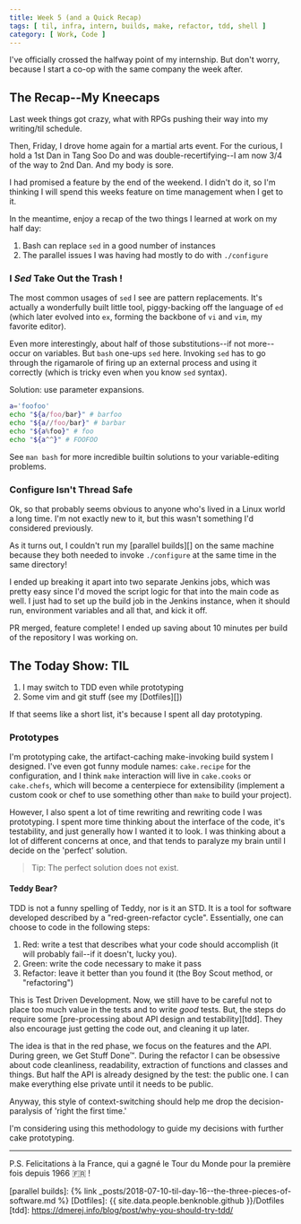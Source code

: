 ```yaml
---
title: Week 5 (and a Quick Recap)
tags: [ til, infra, intern, builds, make, refactor, tdd, shell ]
category: [ Work, Code ]
---
```


I've officially crossed the halfway point of my internship. But don't worry,
because I start a co-op with the same company the week after.

## The Recap--My Kneecaps

Last week things got crazy, what with RPGs pushing their way into my writing/til
schedule.

Then, Friday, I drove home again for a martial arts event. For the curious, I
hold a 1st Dan in Tang Soo Do and was double-recertifying--I am now 3/4 of the
way to 2nd Dan. And my body is sore.

I had promised a feature by the end of the weekend. I didn't do it, so I'm
thinking I will spend this weeks feature on time management when I get to it.

In the meantime, enjoy a recap of the two things I learned at work on my half
day:

1. Bash can replace `sed` in a good number of instances
2. The parallel issues I was having had mostly to do with `./configure`

### I _Sed_ Take Out the Trash !

The most common usages of `sed` I see are pattern replacements. It's actually a
wonderfully built little tool, piggy-backing off the language of `ed` (which
later evolved into `ex`, forming the backbone of `vi` and `vim`, my favorite
editor).

Even more interestingly, about half of those substitutions--if not more--occur
on variables. But `bash` one-ups `sed` here. Invoking `sed` has to go through
the rigamarole of firing up an external process and using it correctly (which is
tricky even when you know `sed` syntax).

Solution: use parameter expansions.

```bash
a='foofoo'
echo "${a/foo/bar}" # barfoo
echo "${a//foo/bar}" # barbar
echo "${a%foo}" # foo
echo "${a^^}" # FOOFOO
```

See `man bash` for more incredible builtin solutions to your variable-editing
problems.

### Configure Isn't Thread Safe

Ok, so that probably seems obvious to anyone who's lived in a Linux world a long
time. I'm not exactly new to it, but this wasn't something I'd considered
previously.

As it turns out, I couldn't run my [parallel builds][] on the same machine
because they both needed to invoke `./configure` at the same time in the same
directory!

I ended up breaking it apart into two separate Jenkins jobs, which was pretty
easy since I'd moved the script logic for that into the main code as well. I
just had to set up the build job in the Jenkins instance, when it should run,
environment variables and all that, and kick it off.

PR merged, feature complete! I ended up saving about 10 minutes per build of the
repository I was working on.

## The Today Show: TIL

1. I may switch to TDD even while prototyping
2. Some vim and git stuff (see my [Dotfiles][])

If that seems like a short list, it's because I spent all day prototyping.

### Prototypes

I'm prototyping cake, the artifact-caching make-invoking build system I
designed. I've even got funny module names: `cake.recipe` for the configuration,
and I think `make` interaction will live in `cake.cooks` or `cake.chefs`, which
will become a centerpiece for extensibility (implement a custom cook or chef to
use something other than `make` to build your project).

However, I also spent a lot of time rewriting and rewriting code I was
prototyping. I spent more time thinking about the interface of the code, it's
testability, and just generally how I wanted it to look. I was thinking about a
lot of different concerns at once, and that tends to paralyze my brain until I
decide on the 'perfect' solution.

> Tip: The perfect solution does not exist.

#### Teddy Bear?

TDD is not a funny spelling of Teddy, nor is it an STD. It is a tool for
software developed described by a "red-green-refactor cycle". Essentially, one
can choose to code in the following steps:

1. Red: write a test that describes what your code should accomplish (it will
   probably fail--if it doesn't, lucky you).
2. Green: write the code necessary to make it pass
3. Refactor: leave it better than you found it (the Boy Scout method, or
   "refactoring")

This is Test Driven Development. Now, we still have to be careful not to place
too much value in the tests and to write *good* tests. But, the steps do require
some [pre-processing about API design and testability][tdd]. They also encourage
just getting the code out, and cleaning it up later.

The idea is that in the red phase, we focus on the features and the API. During
green, we Get Stuff Done™. During the refactor I can be obsessive about code
cleanliness, readability, extraction of functions and classes and things. But
half the API is already designed by the test: the public one. I can make
everything else private until it needs to be public.

Anyway, this style of context-switching should help me drop the
decision-paralysis of 'right the first time.'

I'm considering using this methodology to guide my decisions with further cake
prototyping.

---

P.S. Felicitations à la France, qui a gagné le Tour du Monde pour la première
fois depuis 1966 :fr: !

[parallel builds]: {% link _posts/2018-07-10-til-day-16--the-three-pieces-of-software.md %}
[Dotfiles]: {{ site.data.people.benknoble.github }}/Dotfiles
[tdd]: https://dmerej.info/blog/post/why-you-should-try-tdd/
